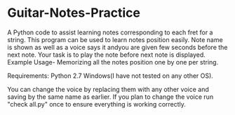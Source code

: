 # Guitar-Notes-Practice
A Python code to assist learning notes corresponding to each fret for a string.
This program can be used to learn notes position easily. Note name is shown as well as a voice says it andyou are given few seconds before the next note. Your task is to play the note before next note is displayed. 
Example Usage- Memorizing all the notes position one by one per string. 

Requirements:
Python 2.7
Windows(I have not tested on any other OS).

You can change the voice by replacing them with any other voice and saving by the same name as earlier.
If you plan to change the voice run "check all.py" once to ensure everything is working correctly.
